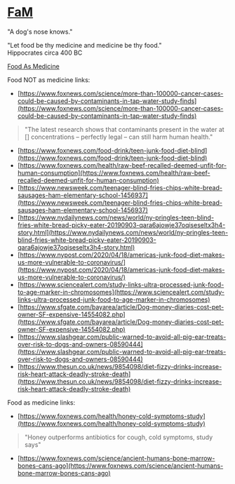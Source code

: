 <link rel="prerender" href="https://serviceanimals.github.io/FaM/">

# [FaM](https://github.com/serviceanimals/FaM)

"A dog's nose knows."

"Let food be thy medicine and medicine be thy food."	
Hippocrates circa 400 BC 

[Food As Medicine](https://serviceanimals.github.io/FaM/)

Food NOT as medicine links:
   * [https://www.foxnews.com/science/more-than-100000-cancer-cases-could-be-caused-by-contaminants-in-tap-water-study-finds](https://www.foxnews.com/science/more-than-100000-cancer-cases-could-be-caused-by-contaminants-in-tap-water-study-finds)
   > "The latest research shows that contaminants present in the water at [] concentrations – perfectly legal – can still harm human health."
   * [https://www.foxnews.com/food-drink/teen-junk-food-diet-blind](https://www.foxnews.com/food-drink/teen-junk-food-diet-blind)
   * [https://www.foxnews.com/health/raw-beef-recalled-deemed-unfit-for-human-consumption](https://www.foxnews.com/health/raw-beef-recalled-deemed-unfit-for-human-consumption)
   * [https://www.newsweek.com/teenager-blind-fries-chips-white-bread-sausages-ham-elementary-school-1456937](https://www.newsweek.com/teenager-blind-fries-chips-white-bread-sausages-ham-elementary-school-1456937)
   * [https://www.nydailynews.com/news/world/ny-pringles-teen-blind-fries-white-bread-picky-eater-20190903-qara6ajowje37oqiseseltx3h4-story.html](https://www.nydailynews.com/news/world/ny-pringles-teen-blind-fries-white-bread-picky-eater-20190903-qara6ajowje37oqiseseltx3h4-story.html)
   * [https://www.nypost.com/2020/04/18/americas-junk-food-diet-makes-us-more-vulnerable-to-coronavirus/](https://www.nypost.com/2020/04/18/americas-junk-food-diet-makes-us-more-vulnerable-to-coronavirus/)
   * [https://www.sciencealert.com/study-links-ultra-processed-junk-food-to-age-marker-in-chromosomes](https://www.sciencealert.com/study-links-ultra-processed-junk-food-to-age-marker-in-chromosomes)
   * [https://www.sfgate.com/bayarea/article/Dog-money-diaries-cost-pet-owner-SF-expensive-14554082.php](https://www.sfgate.com/bayarea/article/Dog-money-diaries-cost-pet-owner-SF-expensive-14554082.php)
   * [https://www.slashgear.com/public-warned-to-avoid-all-pig-ear-treats-over-risk-to-dogs-and-owners-08590444](https://www.slashgear.com/public-warned-to-avoid-all-pig-ear-treats-over-risk-to-dogs-and-owners-08590444)
   * [https://www.thesun.co.uk/news/9854098/diet-fizzy-drinks-increase-risk-heart-attack-deadly-stroke-death](https://www.thesun.co.uk/news/9854098/diet-fizzy-drinks-increase-risk-heart-attack-deadly-stroke-death)

Food as medicine links:
   * [https://www.foxnews.com/health/honey-cold-symptoms-study](https://www.foxnews.com/health/honey-cold-symptoms-study)
   > "Honey outperforms antibiotics for cough, cold symptoms, study says"
   * [https://www.foxnews.com/science/ancient-humans-bone-marrow-bones-cans-ago](https://www.foxnews.com/science/ancient-humans-bone-marrow-bones-cans-ago)
<!--README.md EOF-->
